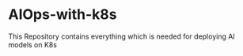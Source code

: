 # AIOps-with-k8s
This Repository contains everything which is needed for deploying AI models on K8s
